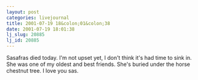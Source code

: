 ```yaml
---
layout: post
categories: livejournal
title: 2001-07-19 18&colon;01&colon;38
date: 2001-07-19 18:01:38
lj_slug: 20885
lj_id: 20885
---
```

Sasafras died today. I'm not upset yet, I don't think it's had time to sink in. She was one of my oldest and best friends. She's buried under the horse chestnut tree. I love you sas.
